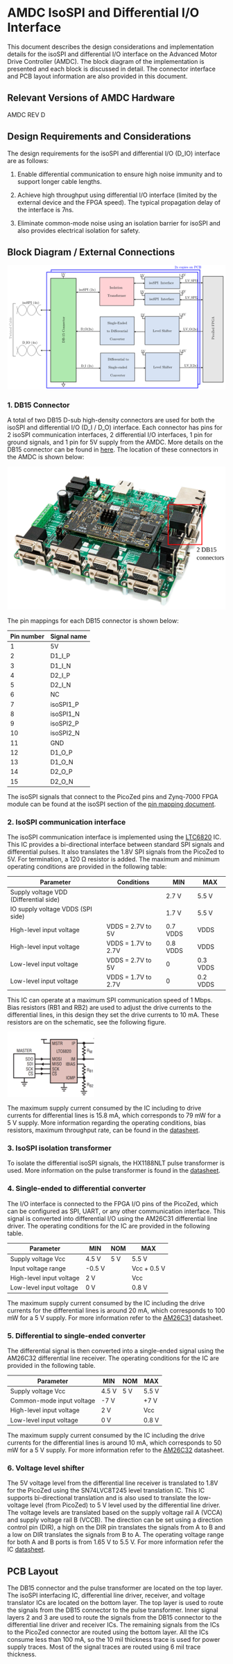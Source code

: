 # AMDC IsoSPI and Differential I/O Interface

This document describes the design considerations and implementation details for the isoSPI and differential I/O interface on the Advanced Motor Drive Controller (AMDC). The block diagram of the implementation is presented and each block is discussed in detail. The connector interface and PCB layout information are also provided in this document.


## Relevant Versions of AMDC Hardware

AMDC REV D


## Design Requirements and Considerations

The design requirements for the isoSPI and differential I/O (D_IO) interface are as follows:

1. Enable differential communication to ensure high noise immunity and to support longer cable lengths.

2. Achieve high throughput using differential I/O interface (limited by the external device and the FPGA speed). The typical propagation delay of the interface is 7ns.

3. Eliminate common-mode noise using an isolation barrier for isoSPI and also provides electrical isolation for safety.


## Block Diagram / External Connections

<img src="images/amdc-isoSPI.svg" />

### 1. DB15 Connector

A total of two DB15 D-sub high-density connectors are used for both the isoSPI and differential I/O (D_I / D_O) interface. Each connector has pins for 2 isoSPI communication interfaces, 2 differential I/O interfaces, 1 pin for ground signals, and 1 pin for 5V supply from the AMDC. More details on the DB15 connector can be found in [here](https://content.norcomp.net/rohspdfs/Connectors/17Y/178/513/178-H15-513R497.pdf). The location of these connectors in the AMDC is shown below:

<img src="images/amdc-isoSPI-input-highlighted.svg" />

The pin mappings for each DB15 connector is shown below:

| Pin number | Signal name |
|------------|--------|
| 1 | 5V |
| 2 | D1_I_P |
| 3 | D1_I_N |
| 4 | D2_I_P |
| 5 | D2_I_N |
| 6 | NC |
| 7 | isoSPI1_P |
| 8 | isoSPI1_N |
| 9 | isoSPI2_P |
| 10 | isoSPI2_N |
| 11 | GND |
| 12 | D1_O_P |
| 13 | D1_O_N |
| 14 | D2_O_P |
| 15 | D2_O_N |

The isoSPI signals that connect to the PicoZed pins and Zynq-7000 FPGA module can be found at the isoSPI section of the [pin mapping document](RevD-PinMapping.md#encoder).

### 2. IsoSPI communication interface

The isoSPI communication interface is implemented using the [LTC6820](https://www.analog.com/media/en/technical-documentation/data-sheets/LTC6820.pdf) IC. This IC provides a bi-directional interface between standard SPI signals and differential pulses. It also translates the 1.8V SPI signals from the PicoZed to 5V. For termination, a 120 Ω resistor is added. The maximum and minimum operating conditions are provided in the following table:


| Parameter                             |    Conditions     |   MIN   |  MAX  |
|---------------------------------------|-------------------|---------|-------|
| Supply voltage VDD (Differential side)|                   | 2.7 V   | 5.5 V |
| IO supply voltage VDDS (SPI side)     |                   | 1.7 V   | 5.5 V |
| High-level input voltage              |VDDS = 2.7V to 5V  | 0.7 VDDS| VDDS  |
| High-level input voltage              |VDDS = 1.7V to 2.7V| 0.8 VDDS| VDDS  |
| Low-level input voltage               |VDDS = 2.7V to 5V  | 0       | 0.3 VDDS  |
| Low-level input voltage               |VDDS = 1.7V to 2.7V| 0       | 0.2 VDDS  |

This IC can operate at a maximum SPI communication speed of 1 Mbps. Bias resistors (RB1 and RB2) are used to adjust the drive currents to the differential lines, in this design they set the drive currents to 10 mA. These resistors are on the schematic, see the following figure.

<img src="images/Schematic_RB.PNG" width="200"/>

The maximum supply current consumed by the IC including to drive currents for differential lines is 15.8 mA, which corresponds to 79 mW for a 5 V supply. More information regarding the operating conditions, bias resistors, maximum throughput rate, can be found in the [datasheet](https://www.analog.com/media/en/technical-documentation/data-sheets/LTC6820.pdf). 


### 3. IsoSPI isolation transformer

To isolate the differential isoSPI signals, the HX1188NLT pulse transformer is used. More information on the pulse transformer is found in the [datasheet](https://media.digikey.com/pdf/Data%20Sheets/Pulse%20PDFs/10_100BASE-T%20Single%20Port%20SMD%20Magnetics_Rev2008.pdf).


### 4. Single-ended to differential converter

The I/O interface is connected to the FPGA I/O pins of the PicoZed, which can be configured as SPI, UART, or any other communication interface. This signal is converted into differential I/O using the AM26C31 differential line driver. The operating conditions for the IC are provided in the following table.

| Parameter                             | MIN   | NOM | MAX   |
|---------------------------------------|-------|-----|-------|
| Supply voltage Vcc                    | 4.5 V | 5 V | 5.5 V |
| Input voltage range                   | -0.5 V|     | Vcc + 0.5 V  |
| High-level input voltage              | 2 V   |     | Vcc   |
| Low-level input voltage               | 0 V   |     | 0.8 V |

The maximum supply current consumed by the IC including the drive currents for the differential lines is around 20 mA, which corresponds to 100 mW for a 5 V supply. For more information refer to the [AM26C31](http://www.ti.com/lit/ds/symlink/am26c31.pdf?HQS=TI-null-null-digikeymode-df-pf-null-wwe&ts=1590045318995) datasheet.


### 5. Differential to single-ended converter

The differential signal is then converted into a single-ended signal using the AM26C32 differential line receiver. The operating conditions for the IC are provided in the following table.

| Parameter                             | MIN   | NOM | MAX   |
|---------------------------------------|-------|-----|-------|
| Supply voltage Vcc                    | 4.5 V | 5 V | 5.5 V |
| Common-mode input voltage             | -7 V  |     | +7 V  |
| High-level input voltage              | 2 V   |     | Vcc   |
| Low-level input voltage               | 0 V   |     | 0.8 V |

The maximum supply current consumed by the IC including the drive currents for the differential lines is around 10 mA, which corresponds to 50 mW for a 5 V supply. For more information refer to the [AM26C32](http://www.ti.com/lit/ds/symlink/am26c32.pdf?HQS=TI-null-null-digikeymode-df-pf-null-wwe&ts=1590045351338) datasheet.


### 6. Voltage level shifter

The 5V voltage level from the differential line receiver is translated to 1.8V for the PicoZed using the SN74LVC8T245 level translation IC. This IC supports bi-directional translation and is also used to translate the low-voltage level (from PicoZed) to 5 V level used by the differential line driver. The voltage levels are translated based on the supply voltage rail A (VCCA) and supply voltage rail B (VCCB). The direction can be set using a direction control pin (DIR), a high on the DIR pin translates the signals from A to B and a low on DIR translates the signals from B to A. The operating voltage range for both A and B ports is from 1.65 V to 5.5 V.  For more information refer the IC [datasheet](http://www.ti.com/lit/ds/symlink/sn74lvc8t245.pdf?HQS=TI-null-null-digikeymode-df-pf-null-wwe&ts=1590052474879).    


## PCB Layout

The DB15 connector and the pulse transformer are located on the top layer. The isoSPI interfacing IC, differential line driver, receiver, and voltage translator ICs are located on the bottom layer. The top layer is used to route the signals from the DB15 connector to the pulse transformer. Inner signal layers 2 and 3 are used to route the signals from the DB15 connector to the differential line driver and receiver ICs. The remaining signals from the ICs to the PicoZed connector are routed using the bottom layer. All the ICs consume less than 100 mA, so the 10 mil thickness trace is used for power supply traces. Most of the signal traces are routed using 6 mil trace thickness.
